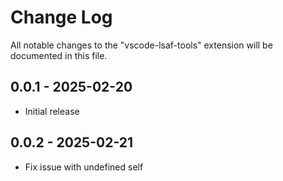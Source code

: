 # Change Log

All notable changes to the "vscode-lsaf-tools" extension will be documented in this file.


##  0.0.1 - 2025-02-20
- Initial release

##  0.0.2 - 2025-02-21
- Fix issue with undefined self
